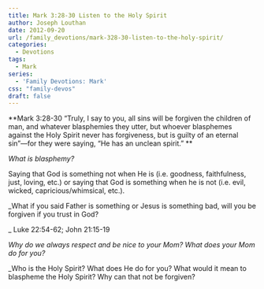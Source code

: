 ```yaml
---
title: Mark 3:28-30 Listen to the Holy Spirit
author: Joseph Louthan
date: 2012-09-20
url: /family_devotions/mark-328-30-listen-to-the-holy-spirit/
categories:
  - Devotions
tags:
  - Mark
series:
  - 'Family Devotions: Mark'
css: "family-devos"
draft: false
---
```

**Mark 3:28-30 “Truly, I say to you, all sins will be forgiven the children of man, and whatever blasphemies they utter, but whoever blasphemes against the Holy Spirit never has forgiveness, but is guilty of an eternal sin”—for they were saying, “He has an unclean spirit.” **

_What is blasphemy?_

Saying that God is something not when He is (i.e. goodness, faithfulness, just, loving, etc.) or saying that God is something when he is not (i.e. evil, wicked, capricious/whimsical, etc.).

_What if you said Father is something or Jesus is something bad, will you be forgiven if you trust in God?
  
_ Luke 22:54-62; John 21:15-19

_Why do we always respect and be nice to your Mom? What does your Mom do for you?_

_Who is the Holy Spirit? What does He do for you? What would it mean to blaspheme the Holy Spirit? Why can that not be forgiven?</p> 

</em>



 [1]: https://i0.wp.com/theologic.us/wp-content/uploads/2012/09/holySpiritStPeters.jpg